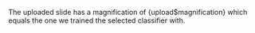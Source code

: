 The uploaded slide has a magnification of {upload$magnification} which equals the one we trained the selected classifier with.
